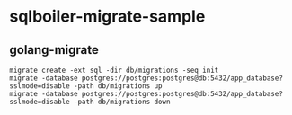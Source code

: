 # sqlboiler-migrate-sample

## golang-migrate

```shell
migrate create -ext sql -dir db/migrations -seq init
migrate -database postgres://postgres:postgres@db:5432/app_database?sslmode=disable -path db/migrations up
migrate -database postgres://postgres:postgres@db:5432/app_database?sslmode=disable -path db/migrations down
```
